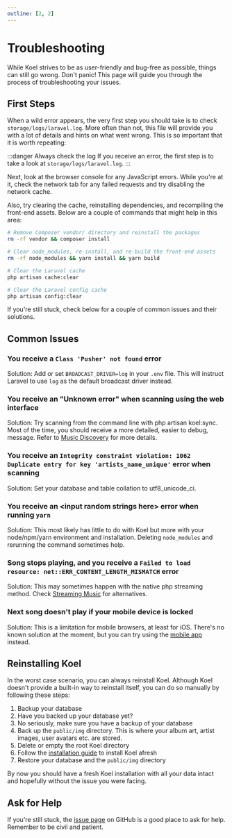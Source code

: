 ```yaml
---
outline: [2, 2]
---
```


# Troubleshooting

While Koel strives to be as user-friendly and bug-free as possible, things can still go wrong.
Don't panic! This page will guide you through the process of troubleshooting your issues.

## First Steps

When a wild error appears, the very first step you should take is to check `storage/logs/laravel.log`.
More often than not, this file will provide you with a lot of details and hints on what went wrong.
This is so important that it is worth repeating:

:::danger Always check the log
If you receive an error, the first step is to take a look at `storage/logs/laravel.log`.
:::

Next, look at the browser console for any JavaScript errors.
While you're at it, check the network tab for any failed requests and try disabling the network cache.

Also, try clearing the cache, reinstalling dependencies, and recompiling the front-end assets.
Below are a couple of commands that might help in this area:

```bash
# Remove Composer vendor/ directory and reinstall the packages
rm -rf vendor && composer install

# Clear node_modules, re-install, and re-build the front-end assets
rm -rf node_modules && yarn install && yarn build

# Clear the Laravel cache
php artisan cache:clear

# Clear the Laravel config cache
php artisan config:clear
```

If you're still stuck, check below for a couple of common issues and their solutions.

## Common Issues

### You receive a `Class 'Pusher' not found` error

Solution: Add or set `BROADCAST_DRIVER=log` in your `.env` file. This will instruct Laravel to use `log` as the default broadcast driver instead.

### You receive an "Unknown error" when scanning using the web interface

Solution: Try scanning from the command line with php artisan koel:sync. Most of the time, you should receive a more detailed, easier to debug, message.
Refer to [Music Discovery](usage/music-discovery) for more details.

### You receive an `Integrity constraint violation: 1062 Duplicate entry for key 'artists_name_unique'` error when scanning

Solution: Set your database and table collation to utf8_unicode_ci.

### You receive an &lt;input random strings here&gt; error when running `yarn`

Solution: This most likely has little to do with Koel but more with your node/npm/yarn environment and installation. Deleting `node_modules` and rerunning the command sometimes help.

### Song stops playing, and you receive a `Failed to load resource: net::ERR_CONTENT_LENGTH_MISMATCH` error

Solution: This may sometimes happen with the native php streaming method. Check [Streaming Music](usage/streaming) for alternatives.

### Next song doesn't play if your mobile device is locked

Solution: This is a limitation for mobile browsers, at least for iOS.
There's no known solution at the moment, but you can try using the [mobile app](mobile-apps) instead.

## Reinstalling Koel

In the worst case scenario, you can always reinstall Koel. Although Koel doesn't provide a built-in way to reinstall itself, you can do so manually by following these steps:

1. Backup your database
2. Have you backed up your database yet?
3. No seriously, make sure you have a backup of your database
4. Back up the `public/img` directory. This is where your album art, artist images, user avatars etc. are stored.
5. Delete or empty the root Koel directory
6. Follow the [installation guide](guide/getting-started#installation) to install Koel afresh
7. Restore your database and the `public/img` directory

By now you should have a fresh Koel installation with all your data intact and hopefully without the issue you were facing.

## Ask for Help

If you're still stuck, the [issue page](https://github.com/koel/koel/issues) on GitHub is a good place to ask for help. Remember to be civil and patient.
